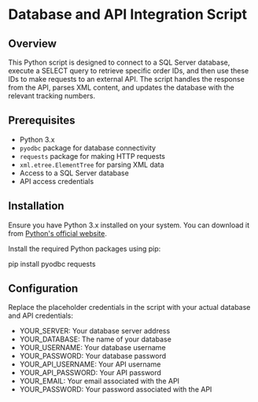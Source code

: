 # Database and API Integration Script

## Overview
This Python script is designed to connect to a SQL Server database, execute a SELECT query to retrieve specific order IDs, and then use these IDs to make requests to an external API. The script handles the response from the API, parses XML content, and updates the database with the relevant tracking numbers.

## Prerequisites
- Python 3.x
- `pyodbc` package for database connectivity
- `requests` package for making HTTP requests
- `xml.etree.ElementTree` for parsing XML data
- Access to a SQL Server database
- API access credentials

## Installation
Ensure you have Python 3.x installed on your system. You can download it from [Python's official website](https://www.python.org/downloads/).

Install the required Python packages using pip:

pip install pyodbc requests

## Configuration
Replace the placeholder credentials in the script with your actual database and API credentials:

- YOUR_SERVER: Your database server address
- YOUR_DATABASE: The name of your database
- YOUR_USERNAME: Your database username
- YOUR_PASSWORD: Your database password
- YOUR_API_USERNAME: Your API username
- YOUR_API_PASSWORD: Your API password
- YOUR_EMAIL: Your email associated with the API
- YOUR_PASSWORD: Your password associated with the API
